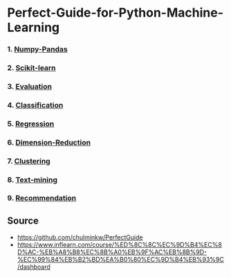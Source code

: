 # Perfect-Guide-for-Python-Machine-Learning

### 1. [Numpy-Pandas](https://github.com/KimGyuLee/Perfect-Guide-for-Python-Machine-Learning/blob/master/1.%20Numpy-Pandas/summary.md)  
### 2. [Scikit-learn]()  
### 3. [Evaluation](https://github.com/KimGyuLee/Perfect-Guide-for-Python-Machine-Learning/blob/master/3.%20Evaluation/summary.md)  
### 4. [Classification]()  
### 5. [Regression](https://github.com/KimGyuLee/Perfect-Guide-for-Python-Machine-Learning/blob/master/5.%20Regression/summary.md)  
### 6. [Dimension-Reduction]()  
### 7. [Clustering]()  
### 8. [Text-mining](https://github.com/KimGyuLee/Perfect-Guide-for-Python-Machine-Learning/blob/master/8.%20Text-mining/summary.md)  
### 9. [Recommendation]()  


Source
----------------------
* https://github.com/chulminkw/PerfectGuide
* https://www.inflearn.com/course/%ED%8C%8C%EC%9D%B4%EC%8D%AC-%EB%A8%B8%EC%8B%A0%EB%9F%AC%EB%8B%9D-%EC%99%84%EB%B2%BD%EA%B0%80%EC%9D%B4%EB%93%9C/dashboard
